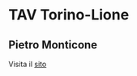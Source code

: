# TAV Torino-Lione
## Pietro Monticone

Visita il [sito](https://pitmonticone.github.io/Torino-Lione/)

